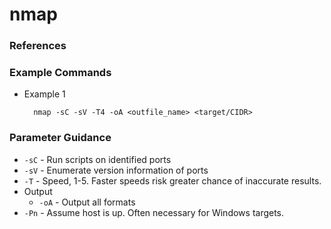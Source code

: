 <!---------------------------------------------------------------------------------
Copyright: (c) BLS OPS LLC.
This program is free software: you can redistribute it and/or modify
it under the terms of the GNU General Public License as published by
the Free Software Foundation, version 3.
This program is distributed in the hope that it will be useful,
but WITHOUT ANY WARRANTY; without even the implied warranty of
MERCHANTABILITY or FITNESS FOR A PARTICULAR PURPOSE. See the
GNU General Public License for more details.
You should have received a copy of the GNU General Public License
along with this program. If not, see <https://www.gnu.org/licenses/>.
--------------------------------------------------------------------------------->
# nmap
### References

### Example Commands
* Example 1

		nmap -sC -sV -T4 -oA <outfile_name> <target/CIDR>

### Parameter Guidance

* `-sC` - Run scripts on identified ports
* `-sV` - Enumerate version information of ports
* `-T` - Speed, 1-5. Faster speeds risk greater chance of inaccurate results.
* Output
	* `-oA` - Output all formats
* `-Pn` - Assume host is up. Often necessary for Windows targets.

